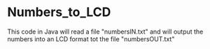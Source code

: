 # Numbers_to_LCD
This code in Java will read a file "numbersIN.txt" and will output the numbers into an LCD format tot the file "numbersOUT.txt"
